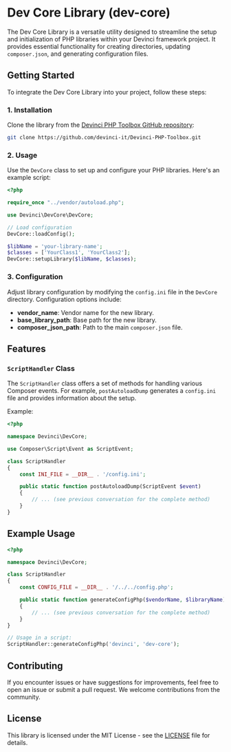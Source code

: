 # Dev Core Library (dev-core)

The Dev Core Library is a versatile utility designed to streamline the setup and initialization of PHP libraries within your Devinci framework project. It provides essential functionality for creating directories, updating `composer.json`, and generating configuration files.

## Getting Started

To integrate the Dev Core Library into your project, follow these steps:

### 1. Installation

Clone the library from the [Devinci PHP Toolbox GitHub repository](https://github.com/devinci-it/Devinci-PHP-Toolbox):

```bash
git clone https://github.com/devinci-it/Devinci-PHP-Toolbox.git
```

### 2. Usage

Use the `DevCore` class to set up and configure your PHP libraries. Here's an example script:

```php
<?php

require_once "../vendor/autoload.php";

use Devinci\DevCore\DevCore;

// Load configuration
DevCore::loadConfig();

$libName = 'your-library-name';
$classes = ['YourClass1', 'YourClass2'];
DevCore::setupLibrary($libName, $classes);
```

### 3. Configuration

Adjust library configuration by modifying the `config.ini` file in the `DevCore` directory. Configuration options include:

- **vendor_name**: Vendor name for the new library.
- **base_library_path**: Base path for the new library.
- **composer_json_path**: Path to the main `composer.json` file.

## Features

### `ScriptHandler` Class

The `ScriptHandler` class offers a set of methods for handling various Composer events. For example, `postAutoloadDump` generates a `config.ini` file and provides information about the setup.

Example:

```php
<?php

namespace Devinci\DevCore;

use Composer\Script\Event as ScriptEvent;

class ScriptHandler
{
    const INI_FILE = __DIR__ . '/config.ini';

    public static function postAutoloadDump(ScriptEvent $event)
    {
        // ... (see previous conversation for the complete method)
    }
}
```

## Example Usage

```php
<?php

namespace Devinci\DevCore;

class ScriptHandler
{
    const CONFIG_FILE = __DIR__ . '/../../config.php';

    public static function generateConfigPhp($vendorName, $libraryName)
    {
        // ... (see previous conversation for the complete method)
    }
}

// Usage in a script:
ScriptHandler::generateConfigPhp('devinci', 'dev-core');
```

## Contributing

If you encounter issues or have suggestions for improvements, feel free to open an issue or submit a pull request. We welcome contributions from the community.

## License

This library is licensed under the MIT License - see the [LICENSE](./LICENSE) file for details.
